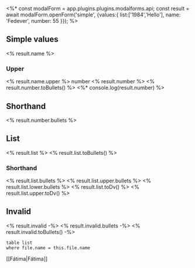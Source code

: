 <%* 
const modalForm = app.plugins.plugins.modalforms.api;
const result = await modalForm.openForm('simple', {values:{
	list:['1984','Hello'],
	name: 'Fedever',
	number: 55
	}});
%>

## Simple values
<% result.name %>
### Upper
<% result.name.upper %>
number
<% result.number %>
<% result.number.toBullets() %>
<%* console.log(result.number) %>
## Shorthand
<% result.number.bullets %>
## List
<% result.list %>
<% result.list.toBullets() %>
### Shorthand
<% result.list.bullets %>
<% result.list.upper.bullets %>
<% result.list.lower.bullets %>
<% result.list.toDv() %>
<% result.list.upper.toDv() %>
## Invalid
<% result.invalid -%>
<% result.invalid.bullets -%>
<% result.invalid.toBullets() -%>

```dataview
table list
where file.name = this.file.name
```
[[Fátima|Fátima]]